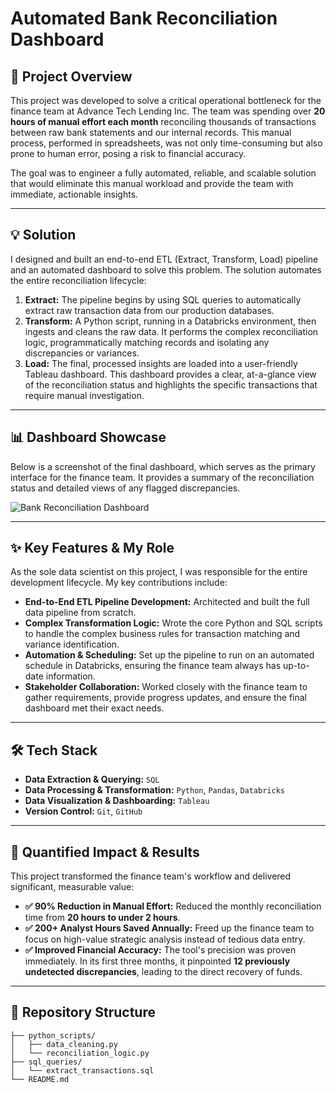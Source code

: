 # Automated Bank Reconciliation Dashboard

## 🎯 Project Overview

This project was developed to solve a critical operational bottleneck for the finance team at Advance Tech Lending Inc. The team was spending over **20 hours of manual effort each month** reconciling thousands of transactions between raw bank statements and our internal records. This manual process, performed in spreadsheets, was not only time-consuming but also prone to human error, posing a risk to financial accuracy.

The goal was to engineer a fully automated, reliable, and scalable solution that would eliminate this manual workload and provide the team with immediate, actionable insights.

---

## 💡 Solution

I designed and built an end-to-end ETL (Extract, Transform, Load) pipeline and an automated dashboard to solve this problem. The solution automates the entire reconciliation lifecycle:

1.  **Extract:** The pipeline begins by using SQL queries to automatically extract raw transaction data from our production databases.
2.  **Transform:** A Python script, running in a Databricks environment, then ingests and cleans the raw data. It performs the complex reconciliation logic, programmatically matching records and isolating any discrepancies or variances.
3.  **Load:** The final, processed insights are loaded into a user-friendly Tableau dashboard. This dashboard provides a clear, at-a-glance view of the reconciliation status and highlights the specific transactions that require manual investigation.

---

## 📊 Dashboard Showcase

Below is a screenshot of the final dashboard, which serves as the primary interface for the finance team. It provides a summary of the reconciliation status and detailed views of any flagged discrepancies.

![Bank Reconciliation Dashboard](https://i.imgur.com/your_screenshot_placeholder.png)

---

## ✨ Key Features & My Role

As the sole data scientist on this project, I was responsible for the entire development lifecycle. My key contributions include:

* **End-to-End ETL Pipeline Development:** Architected and built the full data pipeline from scratch.
* **Complex Transformation Logic:** Wrote the core Python and SQL scripts to handle the complex business rules for transaction matching and variance identification.
* **Automation & Scheduling:** Set up the pipeline to run on an automated schedule in Databricks, ensuring the finance team always has up-to-date information.
* **Stakeholder Collaboration:** Worked closely with the finance team to gather requirements, provide progress updates, and ensure the final dashboard met their exact needs.

---

## 🛠️ Tech Stack

* **Data Extraction & Querying:** `SQL`
* **Data Processing & Transformation:** `Python`, `Pandas`, `Databricks`
* **Data Visualization & Dashboarding:** `Tableau`
* **Version Control:** `Git`, `GitHub`

---

## 🚀 Quantified Impact & Results

This project transformed the finance team's workflow and delivered significant, measurable value:

* **✅ 90% Reduction in Manual Effort:** Reduced the monthly reconciliation time from **20 hours to under 2 hours**.
* **✅ 200+ Analyst Hours Saved Annually:** Freed up the finance team to focus on high-value strategic analysis instead of tedious data entry.
* **✅ Improved Financial Accuracy:** The tool's precision was proven immediately. In its first three months, it pinpointed **12 previously undetected discrepancies**, leading to the direct recovery of funds.

---

## 📂 Repository Structure

```
├── python_scripts/
│   ├── data_cleaning.py
│   └── reconciliation_logic.py
├── sql_queries/
│   └── extract_transactions.sql
└── README.md
```
